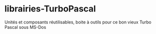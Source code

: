 # librairies-TurboPascal
Unités et composants réutilisables, boite à outils pour ce bon vieux Turbo Pascal sous MS-Dos
